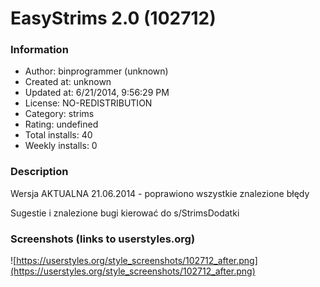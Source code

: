 # EasyStrims 2.0 (102712)

### Information
- Author: binprogrammer (unknown)
- Created at: unknown
- Updated at: 6/21/2014, 9:56:29 PM
- License: NO-REDISTRIBUTION
- Category: strims
- Rating: undefined
- Total installs: 40
- Weekly installs: 0


### Description
Wersja AKTUALNA
21.06.2014 - poprawiono wszystkie znalezione błędy

Sugestie i znalezione bugi kierować do s/StrimsDodatki


### Screenshots (links to userstyles.org)
![https://userstyles.org/style_screenshots/102712_after.png](https://userstyles.org/style_screenshots/102712_after.png)


